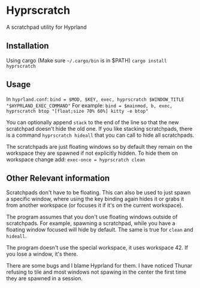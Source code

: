 # Hyprscratch

A scratchpad utility for Hyprland

## Installation
Using cargo (Make sure `~/.cargo/bin` is in $PATH)
`cargo install hyprscratch`

## Usage
In `hyprland.conf`:
`bind = $MOD, $KEY, exec, hyprscratch $WINDOW_TITLE "$HYPRLAND_EXEC_COMMAND"`
For example:
`bind = $mainmod, b, exec, hyprscratch btop "[float;size 70% 60%] kitty -e btop"`

You can optionally append `stack` to the end of the line so that the new scratchpad doesn't hide the old one. If you like stacking scratchpads, there is a command `hyprscratch hideall` that you can call to hide all scratchpads.

The scratchpads are just floating windows so by default they remain on the workspace they are spawned if not explicitly hidden. To hide them on workspace change add:
`exec-once = hyprscratch clean`

## Other Relevant information
Scratchpads don't have to be floating. This can also be used to just spawn a specific window, where using the key binding again hides it or grabs it from another workspace (or focuses it if it's on the current workspace).

The program assumes that you don't use floating windows outside of scratchpads. For example, spawning a scratchpad, while you have a floating window focused will hide by default. The same is true for `clean` and `hideall`.

The program doesn't use the special workspace, it uses workspace 42. If you lose a window, it's there.

There are some bugs and I blame Hyprland for them. I have noticed Thunar refusing to tile and most windows not spawing in the center the first time they are spawned in a session. 
